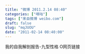```yaml
---
title: "微博 2011.2.14 08:40"
categories: ["嘀咕"]
tags: ["来自微博 weibo.com"]
draft: false
slug: "mqJUOU"
date: "2011-02-14 08:40:00"
---
```


<p>我的自我解剖报告-九型性格 O网页链接 ​​​​</p>
